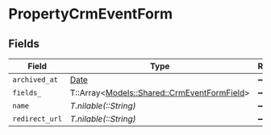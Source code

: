 # PropertyCrmEventForm


## Fields

| Field                                                                                   | Type                                                                                    | Required                                                                                | Description                                                                             |
| --------------------------------------------------------------------------------------- | --------------------------------------------------------------------------------------- | --------------------------------------------------------------------------------------- | --------------------------------------------------------------------------------------- |
| `archived_at`                                                                           | [Date](https://ruby-doc.org/stdlib-2.6.1/libdoc/date/rdoc/Date.html)                    | :heavy_minus_sign:                                                                      | N/A                                                                                     |
| `fields_`                                                                               | T::Array<[Models::Shared::CrmEventFormField](../../models/shared/crmeventformfield.md)> | :heavy_minus_sign:                                                                      | N/A                                                                                     |
| `name`                                                                                  | *T.nilable(::String)*                                                                   | :heavy_minus_sign:                                                                      | N/A                                                                                     |
| `redirect_url`                                                                          | *T.nilable(::String)*                                                                   | :heavy_minus_sign:                                                                      | N/A                                                                                     |